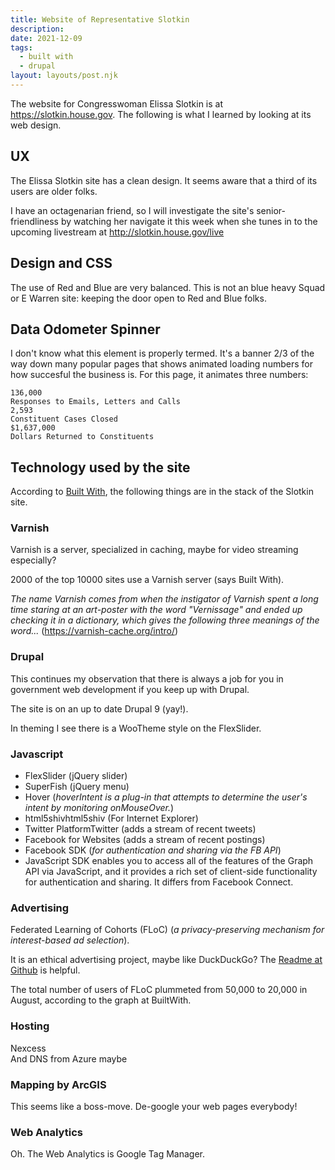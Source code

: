```yaml
---
title: Website of Representative Slotkin
description:
date: 2021-12-09
tags:
  - built with
  - drupal
layout: layouts/post.njk
---
```


The website for Congresswoman Elissa Slotkin is at https://slotkin.house.gov.  The following is what I learned by looking at its web design.

## UX 

The Elissa Slotkin site has a clean design. It seems aware that a third of its users are older folks.  

I have an octagenarian friend, so I will investigate the site's senior-friendliness by watching her navigate it this week when she tunes in to the upcoming livestream at http://slotkin.house.gov/live  

## Design and CSS
The use of Red and Blue are very balanced. This is not an blue heavy Squad or E Warren site: keeping the door open to Red and Blue folks.  

## Data Odometer Spinner
I don't know what this element is properly termed. It's a banner 2/3 of the way down many popular pages that shows animated loading numbers for how succesful the business is.  For this page, it animates three numbers:

    136,000
    Responses to Emails, Letters and Calls
    2,593
    Constituent Cases Closed
    $1,637,000
    Dollars Returned to Constituents


## Technology used by the site

According to [Built With](https://builtwith.com/slotkin.house.gov), the following things are in the stack of the Slotkin site.

### Varnish  
Varnish is a server, specialized in caching, maybe for video streaming especially? 

2000 of the top 10000 sites use a Varnish server (says Built With). 

*The name Varnish comes from when the instigator of Varnish spent a long time staring at an art-poster with the word "Vernissage" and ended up checking it in a dictionary, which gives the following three meanings of the word...* (https://varnish-cache.org/intro/) 

### Drupal

This continues my observation that there is always a job for you in government web development if you keep up with Drupal.  

The site is on an up to date Drupal 9 (yay!).

In theming I see there is a WooTheme style on the FlexSlider.  

### Javascript

* FlexSlider (jQuery slider)
* SuperFish (jQuery menu)
* Hover (*hoverIntent is a plug-in that attempts to determine the user's intent by monitoring onMouseOver.*)
* html5shivhtml5shiv (For Internet Explorer)
* Twitter PlatformTwitter (adds a stream of recent tweets) 
* Facebook for Websites (adds a stream of recent postings)
* Facebook SDK (*for authentication and sharing via the FB API*)
* JavaScript SDK enables you to access all of the features of the Graph API via JavaScript, and it provides a rich set of client-side functionality for authentication and sharing. It differs from Facebook Connect.

### Advertising
Federated Learning of Cohorts (FLoC) (*a privacy-preserving mechanism for interest-based ad selection*).  

It is an ethical advertising project, maybe like DuckDuckGo?  The [Readme at Github](https://github.com/WICG/floc) is helpful.

The total number of users of FLoC plummeted from 50,000 to 20,000 in August, according to the graph at BuiltWith. 

### Hosting
Nexcess  
And DNS from Azure maybe  

### Mapping by ArcGIS
This seems like a boss-move.  De-google your web pages everybody!

### Web Analytics
Oh. The Web Analytics is Google Tag Manager. 

